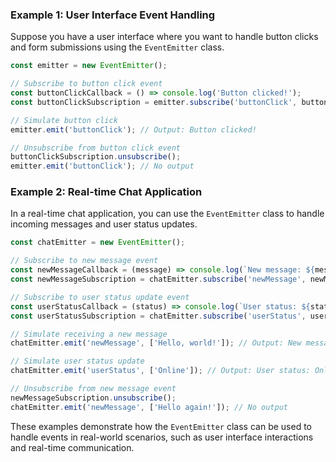 ### Example 1: User Interface Event Handling
Suppose you have a user interface where you want to handle button clicks and form submissions using the `EventEmitter` class.

```javascript
const emitter = new EventEmitter();

// Subscribe to button click event
const buttonClickCallback = () => console.log('Button clicked!');
const buttonClickSubscription = emitter.subscribe('buttonClick', buttonClickCallback);

// Simulate button click
emitter.emit('buttonClick'); // Output: Button clicked!

// Unsubscribe from button click event
buttonClickSubscription.unsubscribe();
emitter.emit('buttonClick'); // No output
```

### Example 2: Real-time Chat Application
In a real-time chat application, you can use the `EventEmitter` class to handle incoming messages and user status updates.

```javascript
const chatEmitter = new EventEmitter();

// Subscribe to new message event
const newMessageCallback = (message) => console.log(`New message: ${message}`);
const newMessageSubscription = chatEmitter.subscribe('newMessage', newMessageCallback);

// Subscribe to user status update event
const userStatusCallback = (status) => console.log(`User status: ${status}`);
const userStatusSubscription = chatEmitter.subscribe('userStatus', userStatusCallback);

// Simulate receiving a new message
chatEmitter.emit('newMessage', ['Hello, world!']); // Output: New message: Hello, world!

// Simulate user status update
chatEmitter.emit('userStatus', ['Online']); // Output: User status: Online

// Unsubscribe from new message event
newMessageSubscription.unsubscribe();
chatEmitter.emit('newMessage', ['Hello again!']); // No output
```

These examples demonstrate how the `EventEmitter` class can be used to handle events in real-world scenarios, such as user interface interactions and real-time communication.

